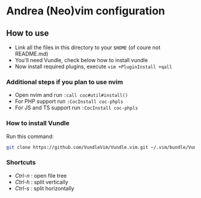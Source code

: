 # Andrea (Neo)vim configuration

## How to use

* Link all the files in this directory to your `$HOME` (of coure not README.md)
* You'll need Vundle, check below how to install vundle
* Now install required plugins, execute `vim +PluginInstall +qall`

### Additional steps if you plan to use nvim

* Open nvim and run `:call coc#util#install()`
* For PHP support run `:CocInstall coc-phpls`
* For JS and TS support run `:CocInstall coc-phpls`

### How to install Vundle

Run this command:

```bash
git clone https://github.com/VundleVim/Vundle.vim.git ~/.vim/bundle/Vundle.vim
```

### Shortcuts
* *Ctrl-n* : open file tree
* *Ctrl-h* : split vertically
* *Ctrl-s* : split horizontally

